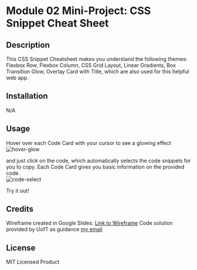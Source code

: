 # Module 02 Mini-Project: CSS Snippet Cheat Sheet

## Description

This CSS Snippet Cheatsheet makes you understand the following themes: Flexbox Row, Flexbox Column, CSS Grid Layout, Linear Gradients, Box Transition Glow, Overlay Card with Title, which are also used for this helpful web app.

## Installation

N/A

## Usage
Hover over each Code Card with your cursor to see a glowing effect![hover-glow](https://user-images.githubusercontent.com/129299589/234443424-f1508c89-90d2-4e3f-903f-cc283561c090.png)

and just click on the code, which automatically selects the code snippets for you to copy. Each Code Card gives you basic information on the provided code.              
![code-select](https://user-images.githubusercontent.com/129299589/234443499-cc62bab7-8c2a-44ca-910b-366318ab2fb4.png)


Try it out!

## Credits

Wireframe created in Google Slides: [Link to Wireframe](https://docs.google.com/presentation/d/1EwC86_h4LSQD2pup89qYOi52irNFfjH7WZxmZveGWi0/edit?usp=sharing)
Code solution provided by UofT as guidance
[my email](fabianmelone.fw@gmail.com)

## License

MIT Licensed Product
